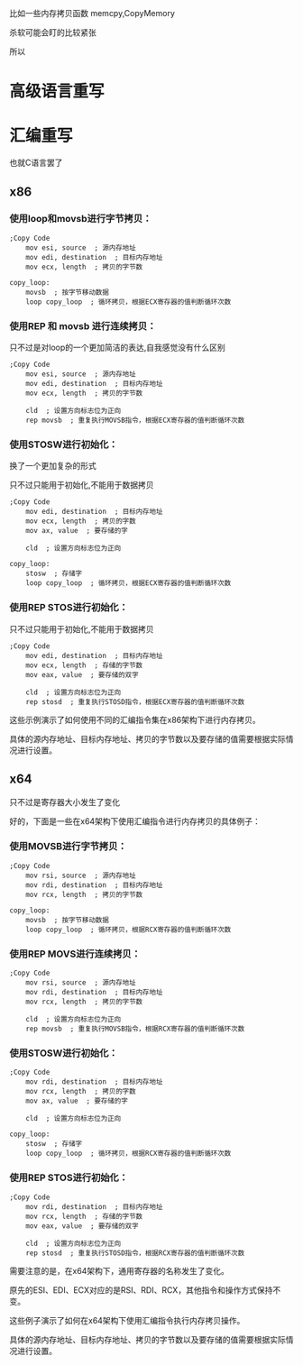 比如一些内存拷贝函数 memcpy,CopyMemory

杀软可能会盯的比较紧张

所以





# 高级语言重写





# 汇编重写



也就C语言罢了



## x86



### 使用loop和movsb进行字节拷贝：

```assembly
;Copy Code    
	mov esi, source  ; 源内存地址
    mov edi, destination  ; 目标内存地址
    mov ecx, length  ; 拷贝的字节数

copy_loop:
    movsb  ; 按字节移动数据
    loop copy_loop  ; 循环拷贝，根据ECX寄存器的值判断循环次数
```



### 使用REP 和 movsb 进行连续拷贝：

只不过是对loop的一个更加简洁的表达,自我感觉没有什么区别

```assembly
;Copy Code    
	mov esi, source  ; 源内存地址
    mov edi, destination  ; 目标内存地址
    mov ecx, length  ; 拷贝的字节数

    cld  ; 设置方向标志位为正向
    rep movsb  ; 重复执行MOVSB指令，根据ECX寄存器的值判断循环次数
```

 

### 使用STOSW进行初始化：

换了一个更加复杂的形式

只不过只能用于初始化,不能用于数据拷贝

```assembly
;Copy Code    
	mov edi, destination  ; 目标内存地址
    mov ecx, length  ; 拷贝的字数
    mov ax, value  ; 要存储的字

    cld  ; 设置方向标志位为正向

copy_loop:
    stosw  ; 存储字
    loop copy_loop  ; 循环拷贝，根据ECX寄存器的值判断循环次数
```



### 使用REP STOS进行初始化：

只不过只能用于初始化,不能用于数据拷贝

```assembly
;Copy Code    
	mov edi, destination  ; 目标内存地址
    mov ecx, length  ; 存储的字节数
    mov eax, value  ; 要存储的双字

    cld  ; 设置方向标志位为正向
    rep stosd  ; 重复执行STOSD指令，根据ECX寄存器的值判断循环次数
```

这些示例演示了如何使用不同的汇编指令集在x86架构下进行内存拷贝。

具体的源内存地址、目标内存地址、拷贝的字节数以及要存储的值需要根据实际情况进行设置。





## x64

只不过是寄存器大小发生了变化

好的，下面是一些在x64架构下使用汇编指令进行内存拷贝的具体例子：



### 使用MOVSB进行字节拷贝：

```assembly
;Copy Code    
	mov rsi, source  ; 源内存地址
    mov rdi, destination  ; 目标内存地址
    mov rcx, length  ; 拷贝的字节数

copy_loop:
    movsb  ; 按字节移动数据
    loop copy_loop  ; 循环拷贝，根据RCX寄存器的值判断循环次数
```



### 使用REP MOVS进行连续拷贝：

```assembly
;Copy Code    
	mov rsi, source  ; 源内存地址
    mov rdi, destination  ; 目标内存地址
    mov rcx, length  ; 拷贝的字节数

    cld  ; 设置方向标志位为正向
    rep movsb  ; 重复执行MOVSB指令，根据RCX寄存器的值判断循环次数
```



### 使用STOSW进行初始化：

```assembly
;Copy Code    
	mov rdi, destination  ; 目标内存地址
    mov rcx, length  ; 拷贝的字数
    mov ax, value  ; 要存储的字

    cld  ; 设置方向标志位为正向

copy_loop:
    stosw  ; 存储字
    loop copy_loop  ; 循环拷贝，根据RCX寄存器的值判断循环次数
```



### 使用REP STOS进行初始化：

```assembly
;Copy Code    
	mov rdi, destination  ; 目标内存地址
    mov rcx, length  ; 存储的字节数
    mov eax, value  ; 要存储的双字

    cld  ; 设置方向标志位为正向
    rep stosd  ; 重复执行STOSD指令，根据RCX寄存器的值判断循环次数
```

需要注意的是，在x64架构下，通用寄存器的名称发生了变化。

原先的ESI、EDI、ECX对应的是RSI、RDI、RCX，其他指令和操作方式保持不变。

这些例子演示了如何在x64架构下使用汇编指令执行内存拷贝操作。

具体的源内存地址、目标内存地址、拷贝的字节数以及要存储的值需要根据实际情况进行设置。

